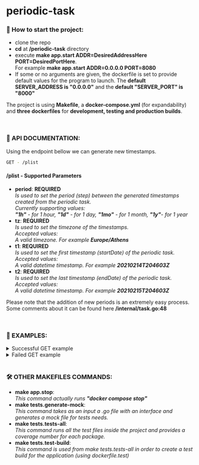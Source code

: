 # periodic-task

### 🛫 How to start the project: 

* clone the repo
* **cd** at **/periodic-task** directory
* execute **make app.start ADDR=DesiredAddressHere PORT=DesiredPortHere**. <br/> For example **make app.start ADDR=0.0.0.0 PORT=8080**
* If some or no arguments are given, the dockerfile is set to provide default values for the program to launch. The **default SERVER_ADDRESS is "0.0.0.0"** and the **default "SERVER_PORT" is "8000"**

The project is using **Makefile**, a **docker-compose.yml** (for expandability) and **three dockerfiles** for **development, testing and production builds**. 

 <br/> 

### 💼 API DOCUMENTATION: 
Using the endpoint bellow we can generate new timestamps. <br/>

```sh
GET - /plist 
```

#### **/plist - Supported Parameters**

* **period**:  **REQUIRED** <br/> _Is used to set the period (step) between the generated timestamps created from the periodic task. <br/> Currently supporting values: <br/> **"1h"** - for 1 hour, **"1d"** - for 1 day, **"1mo"** - for 1 month, **"1y"**- for 1 year_
* **tz**: **REQUIRED** <br/> _Is used to set the timezone of the timestamps.  <br/> Accepted values: <br/> A valid timezone. For example **Europe/Athens**_
* **t1**:  **REQUIRED**  <br/> _Is used to set the first timestamp (startDate) of the periodic task. <br/> Accepted values: <br/> A valid datetime timestamp. For example **20210214T204603Z**_
* **t2**:  **REQUIRED**  <br/> _Is used to set the last timestamp (endDate) of the periodic task. <br/> Accepted values: <br/> A valid datetime timestamp. For example **20210215T204603Z**_

Please note that the addition of new periods is an extremely easy process. Some comments about it can be found here **/internal/task.go:48**

 <br/> 

### 🔦 EXAMPLES: 



<details>
<summary>Successful GET example </summary>
<br>

```sh
0.0.0.0:8080/ptlist?tz=Europe/Athens&t1=20210214T200000Z&t2=20210219T200000Z&period=1d
```

<br>

`[
"20210214T200000Z",
"20210215T200000Z",
"20210216T200000Z",
"20210217T200000Z",
"20210218T200000Z"
]`
</details>


<details>
<summary> Failed GET example </summary>

<br>

```sh
0.0.0.0:8080/ptlist?tz=Europe/Athens&t1=20210214T200000Z&t2=20210219T200000Z&period=INVALID_PERIOD
```

<br>

`{
"status": "error",
"desc": "error while generating the timestamps"
}`
</details>




 <br/> 

### 🛠 OTHER MAKEFILES COMMANDS: 

* **make app.stop**: <br/> _This command actually runs **"docker compose stop"**_
* **make tests.generate-mock**: <br/> _This command takes as an input a .go file with an interface and generates a mock file for tests needs._ 
* **make tests.tests-all**: <br/> _This command runs all the test files inside the project and provides a coverage number for each package._  
* **make tests.test-build**: <br/> _This command is used from make tests.tests-all in order to create a test build for the application (using dockerfile.test)_ 



